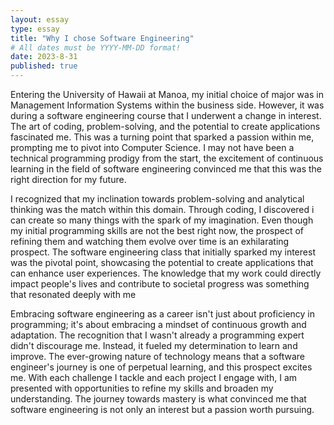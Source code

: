 ```yaml
---
layout: essay
type: essay
title: "Why I chose Software Engineering"
# All dates must be YYYY-MM-DD format!
date: 2023-8-31
published: true
---
```


Entering the University of Hawaii at Manoa, my initial choice of major was in Management Information Systems within the business side. However, it was during a software engineering course that I underwent a change in interest. The art of coding, problem-solving, and the potential to create applications fascinated me. This was a turning point that sparked a passion within me, prompting me to pivot into Computer Science. I may not have been a technical programming prodigy from the start, the excitement of continuous learning in the field of software engineering convinced me that this was the right direction for my future.

I recognized that my inclination towards problem-solving and analytical thinking was the match within this domain. Through coding, I discovered i can create so many things with the spark of my imagination. Even though my initial programming skills are not the best right now, the prospect of refining them and watching them evolve over time is an exhilarating prospect. The software engineering class that initially sparked my interest was the pivotal point, showcasing the potential to create applications that can enhance user experiences. The knowledge that my work could directly impact people's lives and contribute to societal progress was something that resonated deeply with me

Embracing software engineering as a career isn't just about proficiency in programming; it's about embracing a mindset of continuous growth and adaptation. The recognition that I wasn't already a programming expert didn't discourage me. Instead, it fueled my determination to learn and improve. The ever-growing nature of technology means that a software engineer's journey is one of perpetual learning, and this prospect excites me. With each challenge I tackle and each project I engage with, I am presented with opportunities to refine my skills and broaden my understanding. The journey towards mastery is what convinced me that software engineering is not only an interest but a passion worth pursuing.
